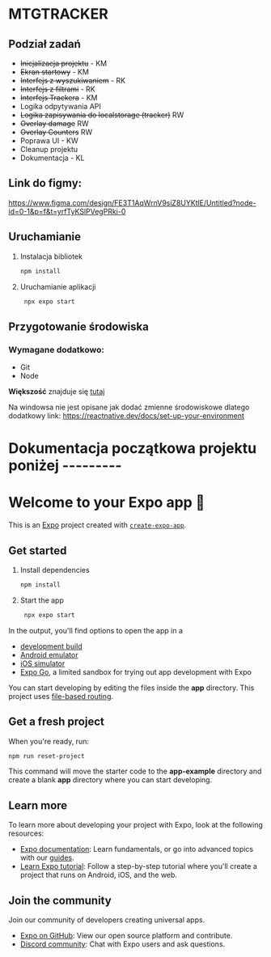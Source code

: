 # MTGTRACKER

## Podział zadań

- ~~Inicjalizacja projektu~~ - KM
- ~~Ekran startowy~~ - KM
- ~~Interfejs z wyszukiwaniem~~ - RK
- ~~Interfejs z filtrami~~ - RK
- ~~Interfejs Trackera~~ - KM
- Logika odpytywania API
- ~~Logika zapisywania do localstorage (tracker)~~ RW
- ~~Overlay damage~~ RW
- ~~Overlay Counters~~ RW
- Poprawa UI - KW
- Cleanup projektu
- Dokumentacja - KL

## Link do figmy:

https://www.figma.com/design/FE3T1AqWrnV9siZ8UYKtlE/Untitled?node-id=0-1&p=f&t=yrfTyKSlPVegPRki-0

## Uruchamianie

1. Instalacja bibliotek
   ```bash
   npm install
   ```
2. Uruchamianie aplikacji
   ```bash
    npx expo start
   ```

## Przygotowanie środowiska

### Wymagane dodatkowo:

- Git
- Node

**Większość** znajduje się [tutaj](https://docs.expo.dev/get-started/set-up-your-environment/?platform=android&device=simulated&mode=expo-go)

Na windowsa nie jest opisane jak dodać zmienne środowiskowe dlatego dodatkowy link:
https://reactnative.dev/docs/set-up-your-environment

# Dokumentacja początkowa projektu poniżej ---------

# Welcome to your Expo app 👋

This is an [Expo](https://expo.dev) project created with [`create-expo-app`](https://www.npmjs.com/package/create-expo-app).

## Get started

1. Install dependencies

   ```bash
   npm install
   ```

2. Start the app

   ```bash
    npx expo start
   ```

In the output, you'll find options to open the app in a

- [development build](https://docs.expo.dev/develop/development-builds/introduction/)
- [Android emulator](https://docs.expo.dev/workflow/android-studio-emulator/)
- [iOS simulator](https://docs.expo.dev/workflow/ios-simulator/)
- [Expo Go](https://expo.dev/go), a limited sandbox for trying out app development with Expo

You can start developing by editing the files inside the **app** directory. This project uses [file-based routing](https://docs.expo.dev/router/introduction).

## Get a fresh project

When you're ready, run:

```bash
npm run reset-project
```

This command will move the starter code to the **app-example** directory and create a blank **app** directory where you can start developing.

## Learn more

To learn more about developing your project with Expo, look at the following resources:

- [Expo documentation](https://docs.expo.dev/): Learn fundamentals, or go into advanced topics with our [guides](https://docs.expo.dev/guides).
- [Learn Expo tutorial](https://docs.expo.dev/tutorial/introduction/): Follow a step-by-step tutorial where you'll create a project that runs on Android, iOS, and the web.

## Join the community

Join our community of developers creating universal apps.

- [Expo on GitHub](https://github.com/expo/expo): View our open source platform and contribute.
- [Discord community](https://chat.expo.dev): Chat with Expo users and ask questions.
